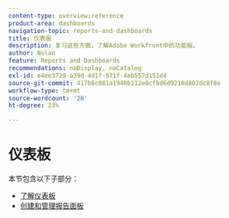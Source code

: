 ```yaml
---
content-type: overview;reference
product-area: dashboards
navigation-topic: reports-and-dashboards
title: 仪表板
description: 复习这些方面，了解Adobe Workfront中的功能板。
author: Nolan
feature: Reports and Dashboards
recommendations: noDisplay, noCatalog
exl-id: e4ee3729-a39d-4d1f-971f-4eb557d151d4
source-git-commit: 417b8c081a1940b112e8cfbd6d9216d802dc8f8e
workflow-type: tm+mt
source-wordcount: '26'
ht-degree: 23%

---
```


# 仪表板

本节包含以下子部分：

* [了解仪表板](../../reports-and-dashboards/dashboards/understanding-dashboards/understand-dashboards.md)
* [创建和管理报告面板](../../reports-and-dashboards/dashboards/creating-and-managing-dashboards/create-and-manage-dashboards.md)
